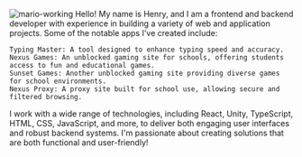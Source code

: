 ![mario-working](https://github.com/user-attachments/assets/a836aa23-1f1e-4c54-a0cb-1aede24c7706)
Hello! My name is Henry, and I am a frontend and backend developer with experience in building a variety of web and application projects. Some of the notable apps I've created include:

    Typing Master: A tool designed to enhance typing speed and accuracy.
    Nexus Games: An unblocked gaming site for schools, offering students access to fun and educational games.
    Sunset Games: Another unblocked gaming site providing diverse games for school environments.
    Nexus Proxy: A proxy site built for school use, allowing secure and filtered browsing.

I work with a wide range of technologies, including React, Unity, TypeScript, HTML, CSS, JavaScript, and more, to deliver both engaging user interfaces and robust backend systems. I'm passionate about creating solutions that are both functional and user-friendly!
